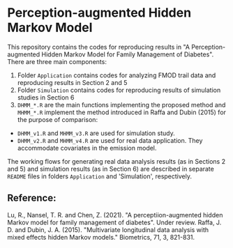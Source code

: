 # Perception-augmented Hidden Markov Model
This repository contains the codes for reproducing results in "A Perception-augmented Hidden Markov Model for Family Management of Diabetes". There are three main components:
1. Folder `Application` contains codes for analyzing FMOD trail data and reproducing results in Section 2 and 5
2. Folder `Simulation` contains codes for reproducing results of simulation studies in Section 6
3. `DHMM_*.R` are the main functions implementing the proposed method and `MHMM_*.R` implement the method introduced in Raffa and Dubin (2015) for the purpose of comparison:
- `DHMM_v1.R` and `MHMM_v3.R` are used for simulation study. 
- `DHMM_v2.R` and `MHMM_v4.R` are used for real data application. They accommodate covariates in the emission model.  

The working flows for generating real data analysis results (as in Sections 2 and 5) and simulation results (as in Section 6) are described in separate `README` files in folders `Application` and 'Simulation', respectively. 
## Reference:
Lu, R., Nansel, T. R. and Chen, Z. (2021). "A perceptiion-augmented hidden Markov model for family management of diabetes". Under review.
Raffa, J. D. and Dubin, J. A. (2015). "Multivariate longitudinal data analysis with mixed effects hidden Markov models." Biometrics, 71, 3, 821-831.
